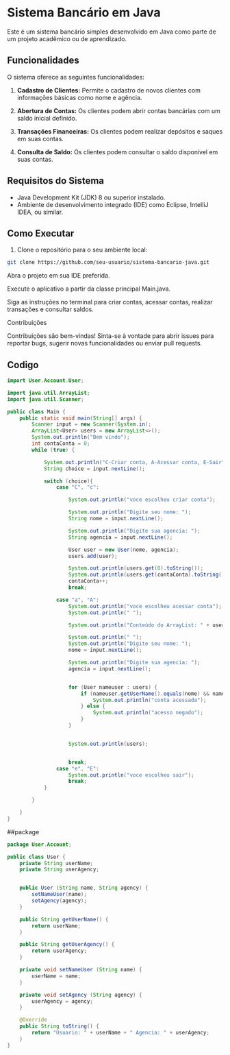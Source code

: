 # Sistema Bancário em Java

Este é um sistema bancário simples desenvolvido em Java como parte de um projeto acadêmico ou de aprendizado.

## Funcionalidades

O sistema oferece as seguintes funcionalidades:

1. **Cadastro de Clientes:** Permite o cadastro de novos clientes com informações básicas como nome e agência.
   
2. **Abertura de Contas:** Os clientes podem abrir contas bancárias com um saldo inicial definido.

3. **Transações Financeiras:** Os clientes podem realizar depósitos e saques em suas contas.

4. **Consulta de Saldo:** Os clientes podem consultar o saldo disponível em suas contas.

## Requisitos do Sistema

- Java Development Kit (JDK) 8 ou superior instalado.
- Ambiente de desenvolvimento integrado (IDE) como Eclipse, IntelliJ IDEA, ou similar.

## Como Executar

1. Clone o repositório para o seu ambiente local:

```bash
git clone https://github.com/seu-usuario/sistema-bancario-java.git
```

Abra o projeto em sua IDE preferida.

Execute o aplicativo a partir da classe principal Main.java.

Siga as instruções no terminal para criar contas, acessar contas, realizar transações e consultar saldos.

Contribuições

Contribuições são bem-vindas! Sinta-se à vontade para abrir issues para reportar bugs, sugerir novas funcionalidades ou enviar pull requests.

## Codigo

```java
import User.Account.User;

import java.util.ArrayList;
import java.util.Scanner;

public class Main {
    public static void main(String[] args) {
        Scanner input = new Scanner(System.in);
        ArrayList<User> users = new ArrayList<>();
        System.out.println("Bem vindo");
        int contaConta = 0;
        while (true) {

            System.out.println("C-Criar conta, A-Acessar conta, E-Sair");
            String choice = input.nextLine();

            switch (choice){
                case "C", "c":

                    System.out.println("voce escolheu criar conta");

                    System.out.println("Digite seu nome: ");
                    String nome = input.nextLine();

                    System.out.println("Digite sua agencia: ");
                    String agencia = input.nextLine();

                    User user = new User(nome, agencia);
                    users.add(user);

                    System.out.println(users.get(0).toString());
                    System.out.println(users.get(contaConta).toString());
                    contaConta++;
                    break;

                case "a", "A":
                    System.out.println("voce escolheu acessar conta");
                    System.out.println(" ");

                    System.out.println("Conteúdo do ArrayList: " + users);

                    System.out.println(" ");
                    System.out.println("Digite seu nome: ");
                    nome = input.nextLine();

                    System.out.println("Digite sua agencia: ");
                    agencia = input.nextLine();


                    for (User nameuser : users) {
                        if (nameuser.getUserName().equals(nome) && nameuser.getUserAgency().equals(agencia)) {
                            System.out.println("conta acessada");
                        } else {
                            System.out.println("acesso negado");
                        }
                    }


                    System.out.println(users);


                    break;
                case "e", "E":
                    System.out.println("voce escolheu sair");
                    break;
            }

        }

    }
}
```

##package

```java
package User.Account;

public class User {
    private String userName;
    private String userAgency;


    public User (String name, String agency) {
        setNameUser(name);
        setAgency(agency);
    }

    public String getUserName() {
        return userName;
    }

    public String getUserAgency() {
        return userAgency;
    }

    private void setNameUser (String name) {
        userName = name;
    }

    private void setAgency (String agency) {
        userAgency = agency;
    }

    @Override
    public String toString() {
        return "Usuario: " + userName + " Agencia: " + userAgency;
    }
}
